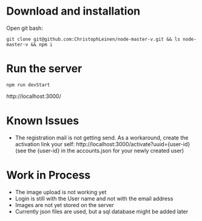 # Download and installation
Open git bash:
```console
git clone git@github.com:ChristophLeinen/node-master-v.git && ls node-master-v && npm i
```

# Run the server
```console
npm run devStart
```
http://localhost:3000/

# Known Issues

- The registration mail is not getting send. As a workaround, create the activation link your self: http://localhost:3000/activate?uuid={user-id} (see the {user-id} in the accounts.json for your newly created user)
  
# Work in Process
- The image upload is not working yet
- Login is still with the User name and not with the email address
- Images are not yet stored on the server
- Currently json files are used, but a sql database might be added later
